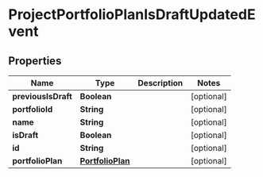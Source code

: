 
# ProjectPortfolioPlanIsDraftUpdatedEvent

## Properties
Name | Type | Description | Notes
------------ | ------------- | ------------- | -------------
**previousIsDraft** | **Boolean** |  |  [optional]
**portfolioId** | **String** |  |  [optional]
**name** | **String** |  |  [optional]
**isDraft** | **Boolean** |  |  [optional]
**id** | **String** |  |  [optional]
**portfolioPlan** | [**PortfolioPlan**](PortfolioPlan.md) |  |  [optional]



